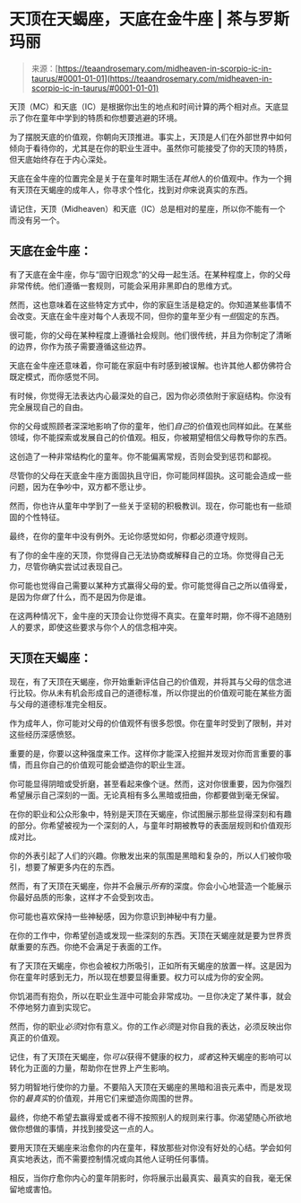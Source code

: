 <!--yml

category: 未分类

date: 2024-06-12 18:22:16

-->

# 天顶在天蝎座，天底在金牛座 | 茶与罗斯玛丽

> 来源：[https://teaandrosemary.com/midheaven-in-scorpio-ic-in-taurus/#0001-01-01](https://teaandrosemary.com/midheaven-in-scorpio-ic-in-taurus/#0001-01-01)

天顶（MC）和天底（IC）是根据你出生的地点和时间计算的两个相对点。天底显示了你在童年中学到的特质和你想要逃避的环境。

为了摆脱天底的价值观，你朝向天顶推进。事实上，天顶是人们在外部世界中如何倾向于看待你的，尤其是在你的职业生涯中。虽然你可能接受了你的天顶的特质，但天底始终存在于内心深处。

天底在金牛座的位置完全是关于在童年时期生活在*其他*人的价值观中。作为一个拥有天顶在天蝎座的成年人，你寻求个性化，找到对*你*来说真实的东西。

请记住，天顶（Midheaven）和天底（IC）总是相对的星座，所以你不能有一个而没有另一个。

## 天底在金牛座：

有了天底在金牛座，你与“固守旧观念”的父母一起生活。在某种程度上，你的父母非常传统。他们遵循一套规则，可能会采用非黑即白的思维方式。

然而，这也意味着在这些特定方式中，你的家庭生活是稳定的。你知道某些事情不会改变。天底在金牛座对每个人表现不同，但你的童年至少有*一些*固定的东西。

很可能，你的父母在某种程度上遵循社会规则。他们很传统，并且为你制定了清晰的边界，你作为孩子需要遵循这些边界。

天底在金牛座还意味着，你可能在家庭中有时感到被误解。也许其他人都仿佛符合既定模式，而你感觉不同。

有时候，你觉得无法表达内心最深处的自己，因为你必须依附于家庭结构。你没有完全展现自己的自由。

你的父母或照顾者深深地影响了你的童年，他们*自己*的价值观也同样如此。在某些领域，你不能探索或发展自己的价值观。相反，你被期望相信父母教导你的东西。

这创造了一种非常结构化的童年。你不能偏离常规，否则会受到惩罚和鄙视。

尽管你的父母在天底金牛座方面固执且守旧，你可能同样固执。这可能会造成一些问题，因为在争吵中，双方都不愿让步。

然而，你也许从童年中学到了一些关于坚韧的积极教训。现在，你可能也有一些顽固的个性特征。

最终，在你的童年中没有例外。无论你感觉如何，你都必须遵守规则。

有了你的金牛座的天顶，你觉得自己无法协商或解释自己的立场。你觉得自己无力，尽管你确实尝试过表现自己。

你可能也觉得自己需要以某种方式赢得父母的爱。你可能觉得自己之所以值得爱，是因为你*做*了什么，而不是因为你是谁。

在这两种情况下，金牛座的天顶会让你觉得不真实。在童年时期，你不得不追随别人的要求，即使这些要求与你个人的信念相冲突。

## 天顶在天蝎座：

现在，有了天顶在天蝎座，你开始重新评估自己的价值观，并将其与父母的信念进行比较。你从未有机会形成自己的道德标准，所以你提出的价值观可能在某些方面与父母的道德标准完全相反。

作为成年人，你可能对父母的价值观怀有很多怨恨。你在童年时受到了限制，并对这些经历深感愤怒。

重要的是，你要以这种强度来工作。这样你才能深入挖掘并发现对你而言重要的事情，而且你自己的价值观可能会塑造你的职业生涯。

你可能显得阴暗或受折磨，甚至看起来像个谜。然而，这对你很重要，因为你强烈希望展示自己深刻的一面。无论真相有多么黑暗或扭曲，你都要做到毫无保留。

在你的职业和公众形象中，特别是天顶在天蝎座，你试图展示那些显得深刻和有趣的部分。你希望被视为一个深刻的人，与童年时期被教导的表面层规则和价值观形成对比。

你的外表引起了人们的兴趣。你散发出来的氛围是黑暗和复杂的，所以人们被你吸引，想要了解更多内在的东西。

然而，有了天顶在天蝎座，你并不会展示*所有*的深度。你会小心地营造一个能展示你最好品质的形象，这样才不会受到攻击。

你可能也喜欢保持一些神秘感，因为你意识到神秘中有力量。

在你的工作中，你希望创造或发现一些深刻的东西。天顶在天蝎座就是要为世界贡献重要的东西。你绝不会满足于表面的工作。

有了天顶在天蝎座，你也会被权力所吸引，正如所有天蝎座的放置一样。这是因为你在童年时感到无力，所以现在想要显得重要。权力可以成为你的安全网。

你饥渴而有抱负，所以在职业生涯中可能会非常成功。一旦你决定了某件事，就会不停地努力直到实现它。

然而，你的职业*必须*对你有意义。你的工作*必须*是对你自我的表达，必须反映出你真正的价值观。

记住，有了天顶在天蝎座，你*可以*获得不健康的权力，*或者*这种天蝎座的影响可以转化为正面的力量，帮助你在世界上产生影响。

努力明智地行使你的力量。不要陷入天顶在天蝎座的黑暗和沮丧元素中，而是发现你的*最真实*的价值观，并用它们来塑造你周围的世界。

最终，你绝不希望去赢得爱或者不得不按照别人的规则来行事。你渴望随心所欲地做你想做的事情，并找到接受这一点的人。

要用天顶在天蝎座来治愈你的内在童年，释放那些对你没有好处的心结。学会如何真实地表达，而不需要控制情况或向其他人证明任何事情。

相反，当你疗愈你内心的童年阴影时，你将展示出最真实、最真实的自我，毫无保留地或害怕。
